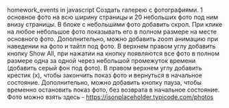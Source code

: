 homework_events in javascript
Создать галерею с фотографиями. 1 основное фото на всю ширину страницы
и 20 небольших фото под ним внизу страницы. В блоке с небольшими фото
добавить скрол. При клике на любое небольшое фото показывать его в полном
размере на месте основного фото. Дополнительно, можно добавить zoom
анимацию при наведении на фото и тайтл под фото. В верхнем правом углу
добавить кнопку Show All, при нажатии на кнопку появляются все фото в полном
размере одна за одной через небольшой промежуток времени (добавить серый фон
под фото). В правом верхнем углу добавить крестик (x), чтобы закончить показ фото
и вернуться в начальное состояние. Дополнительно, можно добавить кнопку пауза,
чтобы временно остановить показ фото, без возврата в начальное состояние.
Фото можно взять здесь - https://jsonplaceholder.typicode.com/photos
